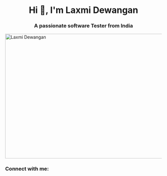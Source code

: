 <h1 align="center">Hi 👋, I'm Laxmi Dewangan</h1>
<h3 align="center">A passionate software Tester from India</h3>
<img src="https://media.licdn.com/dms/image/C5612AQEH40J1YfXKCw/article-cover_image-shrink_600_2000/0/1530798575533?e=2147483647&v=beta&t=sqnSWevZdABdb_0dIgwYKN8oqfPm-VBwr-EU5wiuAFE" alt="Laxmi Dewangan" style="height: 400px; width: 1200px;">
<h3 align="left">Connect with me:</h3>

